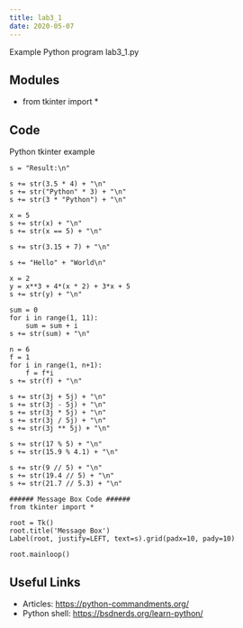 ```yaml
---
title: lab3_1
date: 2020-05-07
---
```

Example Python program lab3_1.py

## Modules

* from tkinter import *

## Code

Python tkinter example

    s = "Result:\n"
    
    s += str(3.5 * 4) + "\n"
    s += str("Python" * 3) + "\n"
    s += str(3 * "Python") + "\n"
    
    x = 5
    s += str(x) + "\n"
    s += str(x == 5) + "\n"
    
    s += str(3.15 + 7) + "\n"
    
    s += "Hello" + "World\n"
    
    x = 2
    y = x**3 + 4*(x * 2) + 3*x + 5
    s += str(y) + "\n"
    
    sum = 0
    for i in range(1, 11):
        sum = sum + i
    s += str(sum) + "\n"
    
    n = 6
    f = 1
    for i in range(1, n+1):
        f = f*i
    s += str(f) + "\n"
    
    s += str(3j + 5j) + "\n"
    s += str(3j - 5j) + "\n"
    s += str(3j * 5j) + "\n"
    s += str(3j / 5j) + "\n"
    s += str(3j ** 5j) + "\n"
    
    s += str(17 % 5) + "\n"
    s += str(15.9 % 4.1) + "\n"
    
    s += str(9 // 5) + "\n"
    s += str(19.4 // 5) + "\n"
    s += str(21.7 // 5.3) + "\n"
    
    ###### Message Box Code ######
    from tkinter import *
    
    root = Tk()
    root.title('Message Box')
    Label(root, justify=LEFT, text=s).grid(padx=10, pady=10)
    
    root.mainloop()

## Useful Links

- Articles: https://python-commandments.org/
- Python shell: https://bsdnerds.org/learn-python/
